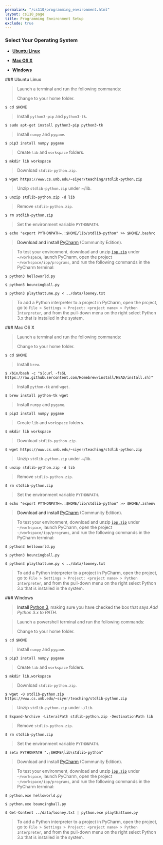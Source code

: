 ```yaml
---
permalink: "/cs110/programming_environment.html"
layout: cs110_page
title: Programming Environment Setup
exclude: true
---
```


### Select Your Operating System

- [**Ubuntu Linux**](#linux)

- [**Mac OS X**](#mac) 

- [**Windows**](#win) 

<a name="linux"/>
### Ubuntu Linux

> Launch a terminal and run the following commands:
>
> Change to your home folder.
```
$ cd $HOME
```
>
> Install `python3-pip` and `python3-tk`.
```
$ sudo apt-get install python3-pip python3-tk
```
>
> Install `numpy` and `pygame`.
```
$ pip3 install numpy pygame
```
>
> Create `lib` and `workspace` folders.
```
$ mkdir lib workspace
```
>
> Download `stdlib-python.zip`.
```
$ wget https://www.cs.umb.edu/~siyer/teaching/stdlib-python.zip
```
>
> Unzip `stdlib-python.zip` under ~/lib.
```
$ unzip stdlib-python.zip -d lib
```
>
> Remove `stdlib-python.zip`.
```
$ rm stdlib-python.zip
```
>
> Set the environment variable `PYTHONPATH`.
```
$ echo "export PYTHONPATH=.:$HOME/lib/stdlib-python" >> $HOME/.bashrc
```

> Download and install
[PyCharm](https://www.jetbrains.com/pycharm/download/#section=linux) (Community Edition).

> To test your environment, download and unzip [`ipp.zip`](https://www.cs.umb.edu/~siyer/teaching/ipp.zip) under `~/workspace`, launch PyCharm, open the project `~/workspace/ipp/programs`, and run the following commands in the PyCharm terminal:
```
$ python3 helloworld.py 
```
```
$ python3 bouncingball.py 
```
```
$ python3 playthattune.py < ../data/looney.txt 
```

> To add a Python interpreter to a project in PyCharm, open the project, go to `File > Settings > Project: <project name> > Python Interpreter`, and from the pull-down menu on the right select Python 3.x that is installed in the system.

<a name="mac"/>
### Mac OS X

> Launch a terminal and run the following commands: 
>
> Change to your home folder.
```
$ cd $HOME
```
>
> Install `brew`.
```
$ /bin/bash -c "$(curl -fsSL https://raw.githubusercontent.com/Homebrew/install/HEAD/install.sh)"
```
>
> Install `python-tk` and `wget`.
```
$ brew install python-tk wget
```
>
> Install `numpy` and `pygame`.
```
$ pip3 install numpy pygame
```
>
> Create `lib` and `workspace` folders.
```
$ mkdir lib workspace
```
>
> Download `stdlib-python.zip`.
```
$ wget https://www.cs.umb.edu/~siyer/teaching/stdlib-python.zip
```
>
> Unzip `stdlib-python.zip` under ~/lib.
```
$ unzip stdlib-python.zip -d lib
```
>
> Remove `stdlib-python.zip`.
```
$ rm stdlib-python.zip
```
>
> Set the environment variable `PYTHONPATH`.
```
$ echo "export PYTHONPATH=.:$HOME/lib/stdlib-python" >> $HOME/.zshenv
```

> Download and install
[PyCharm](https://www.jetbrains.com/pycharm/download/#section=mac) (Community Edition).

> To test your environment, download and unzip [`ipp.zip`](https://www.cs.umb.edu/~siyer/teaching/ipp.zip) under `~/workspace`, launch PyCharm, open the project `~/workspace/ipp/programs`, and run the following commands in the PyCharm terminal:
```
$ python3 helloworld.py 
```
```
$ python3 bouncingball.py 
```
```
$ python3 playthattune.py < ../data/looney.txt 
```

> To add a Python interpreter to a project in PyCharm, open the project, go to `File > Settings > Project: <project name> > Python Interpreter`, and from the pull-down menu on the right select Python 3.x that is installed in the system.

<a name="win"/>
### Windows

> Install [Python 3](https://www.python.org/downloads/),  making sure you have checked the box that says *Add
Python 3.x to PATH*.

> Launch a powershell terminal and run the following commands:
>
> Change to your home folder.
```
$ cd $HOME
```
>
> Install `numpy` and `pygame`.
```
$ pip3 install numpy pygame
```
>
> Create `lib` and `workspace` folders.
```
$ mkdir lib,workspace
```
>
> Download `stdlib-python.zip`.
```
$ wget -O stdlib-python.zip https://www.cs.umb.edu/~siyer/teaching/stdlib-python.zip
```
>
> Unzip `stdlib-python.zip` under `~/lib`.
```
$ Expand-Archive -LiteralPath stdlib-python.zip -DestinationPath lib
```
>
> Remove `stdlib-python.zip`.
```
$ rm stdlib-python.zip
```
>
> Set the environment variable `PYTHONPATH`.
```
$ setx PYTHONPATH ".;$HOME\lib\stdlib-python"
```

> Download and install
[PyCharm](https://www.jetbrains.com/pycharm/download/#section=windows) (Community Edition).

> To test your environment, download and unzip [`ipp.zip`](https://www.cs.umb.edu/~siyer/teaching/ipp.zip) under `~/workspace`, launch PyCharm, open the project `~/workspace/ipp/programs`, and run the following commands in the PyCharm terminal:
```
$ python.exe helloworld.py 
```
```
$ python.exe bouncingball.py 
```
```
$ Get-Content ../data/looney.txt | python.exe playthattune.py
```

> To add a Python interpreter to a project in PyCharm, open the project, go to `File > Settings > Project: <project name> > Python Interpreter`, and from the pull-down menu on the right select Python 3.x that is installed in the system.
